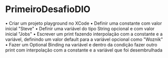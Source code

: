 # PrimeiroDesafioDIO
• Criar um projeto playground no XCode
• Definir uma constante com valor inicial "Steve"
• Definir uma variável do tipo String opcional e com valor inicial "Jobs"
• Escrever um print fazendo interpolação com a constante e a variável, definindo um valor default para a variável opcional como "Woznik"
• Fazer um Optional Binding na variável e dentro da condição fazer outro print com interpolação com a constante e a variável que foi desembrulhada

